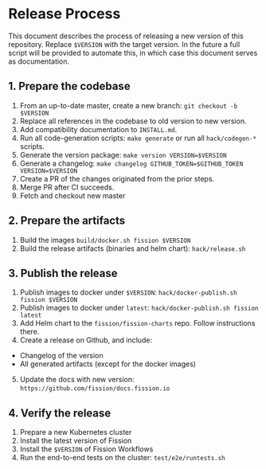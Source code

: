 # Release Process

This document describes the process of releasing a new version of this repository.
Replace `$VERSION` with the target version. In the future a full script will be provided 
to automate this, in which case this document serves as documentation.

## 1. Prepare the codebase
1. From an up-to-date master, create a new branch: `git checkout -b $VERSION`
2. Replace all references in the codebase to old version to new version.
3. Add compatibility documentation to `INSTALL.md`.
4. Run all code-generation scripts: `make generate` or run all `hack/codegen-*` scripts.
5. Generate the version package: `make version VERSION=$VERSION`
6. Generate a changelog: `make changelog GITHUB_TOKEN=$GITHUB_TOKEN VERSION=$VERSION`
7. Create a PR of the changes originated from the prior steps.
8. Merge PR after CI succeeds.
9. Fetch and checkout new master

## 2. Prepare the artifacts
1. Build the images `build/docker.sh fission $VERSION`
2. Build the release artifacts (binaries and helm chart): `hack/release.sh` 

## 3. Publish the release
1. Publish images to docker under `$VERSION`: `hack/docker-publish.sh fission $VERSION`
2. Publish images to docker under `latest`: `hack/docker-publish.sh fission latest`
3. Add Helm chart to the `fission/fission-charts` repo. Follow instructions there.
4. Create a release on Github, and include:
  - Changelog of the version
  - All generated artifacts (except for the docker images)
5. Update the docs with new version: `https://github.com/fission/docs.fission.io`

## 4. Verify the release
1. Prepare a new Kubernetes cluster 
2. Install the latest version of Fission
3. Install the `$VERSION` of Fission Workflows
4. Run the end-to-end tests on the cluster: `test/e2e/runtests.sh`
